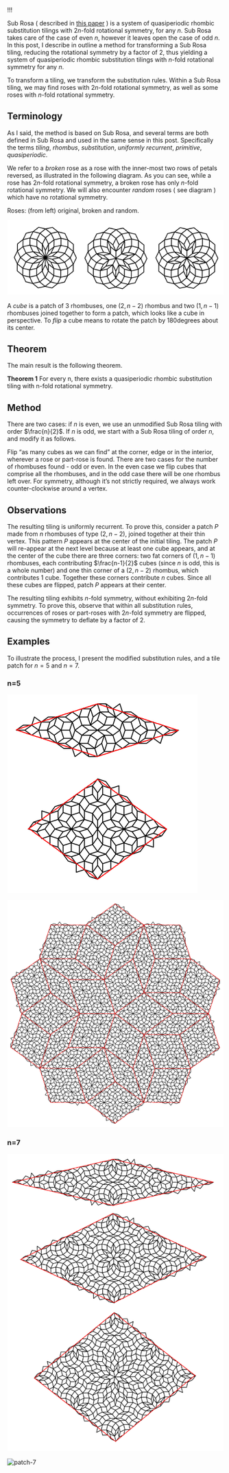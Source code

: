 !!!

Sub Rosa ( described in [this paper](https://arxiv.org/pdf/1512.01402) ) is a system of quasiperiodic rhombic substitution tilings with $2n$-fold rotational symmetry, for any $n$. Sub Rosa takes care of the case of even $n$, however it leaves open the case of odd $n$. In this post, I describe in outline a method for transforming a Sub Rosa tiling, reducing the rotational symmetry by a factor of $2$, thus yielding a system of quasiperiodic rhombic substitution tilings with $n$-fold rotational symmetry for any $n$.

To transform a tiling, we transform the substitution rules. Within a Sub Rosa tiling, we may find roses with $2n$-fold rotational symmetry, as well as some roses with $n$-fold rotational symmetry.

## Terminology

As I said, the method is based on Sub Rosa, and several terms are both defined in Sub Rosa and used in the same sense in this post. Specifically the terms *tiling*, *rhombus*, *substitution*, *uniformly recurrent*, *primitive*, *quasiperiodic*.

We refer to a *broken* rose as a rose with the inner-most two rows of petals reversed, as illustrated in the following diagram. As you can see, while a rose has $2n$-fold rotational symmetry, a broken rose has only $n$-fold rotational symmetry. We will also encounter *random* roses ( see diagram ) which have no rotational symmetry.

Roses: (from left) original, broken and random.

![roses-7](/assets/images/2024-12-16/roses-7.png "roses-7") 

A *cube* is a patch of $3$ rhombuses, one $(2, n-2)$ rhombus and two $(1, n-1)$ rhombuses joined together to form a patch, which looks like a cube in perspective. To *flip* a cube means to rotate the patch by $180$degrees about its center. 

## Theorem

The main result is the following theorem.

__Theorem 1__ For every n, there exists a quasiperiodic rhombic substitution tiling with n-fold rotational symmetry.

## Method

There are two cases: if $n$ is even, we use an unmodified Sub Rosa tiling with order $\frac{n}{2}$. If $n$ is odd, we start with a Sub Rosa tiling of order $n$, and modify it as follows.

Flip “as many cubes as we can find” at the corner, edge or in the interior, wherever a rose or part-rose is found. There are two cases for the number of rhombuses found - odd or even. In the even case we flip cubes that comprise all the rhombuses, and in the odd case there will be one rhombus left over. For symmetry, although it’s not strictly required, we always work counter-clockwise around a vertex.

## Observations

The resulting tiling is uniformly recurrent. To prove this, consider a patch $P$ made from $n$ rhombuses of type $(2, n-2)$, joined together at their thin vertex. This pattern $P$ appears at the center of the initial tiling. The patch $P$ will re-appear at the next level because at least one cube appears, and at the center of the cube there are three corners: two fat corners of $(1,n-1)$ rhombuses, each contributing $\frac{n-1}{2}$ cubes (since $n$ is odd, this is a whole number) and one thin corner of a $(2,n-2)$ rhombus, which contributes $1$ cube. Together these corners contribute $n$ cubes. Since all these cubes are flipped, patch $P$ appears at their center.

The resulting tiling exhibits $n$-fold symmetry, without exhibiting $2n$-fold symmetry. To prove this, observe that within all substitution rules, occurrences of roses or part-roses with $2n$-fold symmetry are flipped, causing the symmetry to deflate by a factor of $2$. 


## Examples

To illustrate the process, I present the modified substitution rules, and a tile patch for $n=5$ and $n=7$.

### n=5

![rules-5](/assets/images/2024-12-16/rules-5.png "rules-5") 

![patch-5](/assets/images/2024-12-16/patch-5.png "patch-5") 

### n=7

![rules-7](/assets/images/2024-12-16/rules-7.png "rules-7") 

![patch-7](/assets/images/2024-12-16/patch-7.png "patch-7") 

